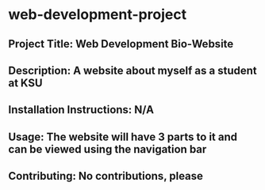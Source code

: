# web-development-project
## Project Title: Web Development Bio-Website
## Description: A website about myself as a student at KSU
## Installation Instructions: N/A
## Usage: The website will have 3 parts to it and can be viewed using the navigation bar
## Contributing: No contributions, please

